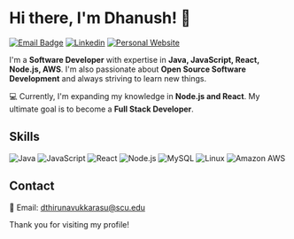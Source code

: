 # Hi there, I'm Dhanush! 👋

[![Email Badge](https://img.shields.io/badge/Gmail-D14836?style=for-the-badge&logo=gmail&logoColor=white&link=mailto:dthirunavukkarasu@scu.edu)](mailto:dthirunavukkarasu@scu.edu)
[![Linkedin](https://img.shields.io/badge/LinkedIn-0077B5?style=for-the-badge&logo=linkedin&logoColor=white)](https://www.linkedin.com/in/dhanush-thirunavukkarasu/)
[![Personal Website](https://img.shields.io/badge/bio.link-000000%7D?style=for-the-badge&logo=biolink&logoColor=white)](https://dhanoosh.me)



I'm a **Software Developer** with expertise in **Java, JavaScript, React, Node.js, AWS**. I'm also passionate about **Open Source Software Development** and always striving to learn new things. 

💻 Currently, I'm expanding my knowledge in **Node.js and React**. My ultimate goal is to become a **Full Stack Developer**.

## Skills

![Java](https://img.shields.io/badge/Java-ED8B00?style=for-the-badge&logo=openjdk&logoColor=white)
![JavaScript](https://img.shields.io/badge/JavaScript-F7DF1E?style=for-the-badge&logo=javascript&logoColor=black)
![React](https://img.shields.io/badge/React-20232A?style=for-the-badge&logo=react&logoColor=61DAFB)
![Node.js](https://img.shields.io/badge/Node.js-43853D?style=for-the-badge&logo=node.js&logoColor=white)
![MySQL](https://img.shields.io/badge/MySQL-00000F?style=for-the-badge&logo=mysql&logoColor=white)
![Linux](https://img.shields.io/badge/Linux-FCC624?style=for-the-badge&logo=linux&logoColor=black)
![Amazon AWS](https://img.shields.io/badge/Amazon_AWS-232F3E?style=for-the-badge&logo=amazon-aws&logoColor=white)

## Contact

📧 Email: dthirunavukkarasu@scu.edu

Thank you for visiting my profile!

<!---
Dhanoosh/Dhanoosh is a ✨ special ✨ repository because its `README.md` (this file) appears on your GitHub profile.
You can click the Preview link to take a look at your changes.
--->
